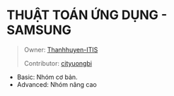 # THUẬT TOÁN ỨNG DỤNG - SAMSUNG
> Owner: [Thanhhuyen-ITIS](https://github.com/Thanhhuyen-ITIS)
> 
> Contributor: [cityuongbi](https://github.com/cityuongbi)

 - Basic: Nhóm cơ bản.
 - Advanced: Nhóm nâng cao
